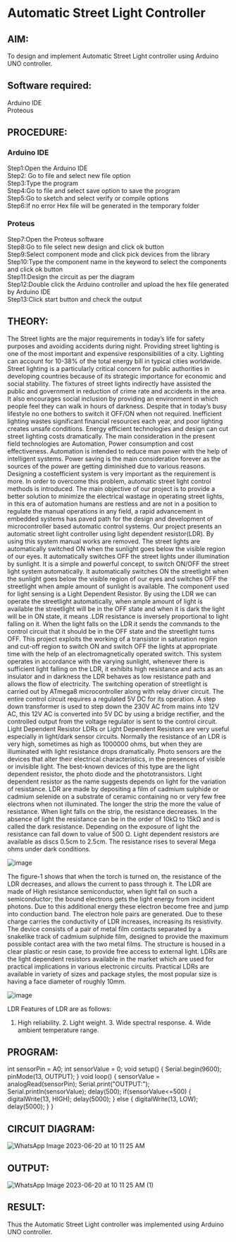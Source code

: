 # Automatic Street Light Controller

##  AIM:
To design and implement Automatic Street Light controller using Arduino UNO controller.

## Software required:
Arduino IDE </br>
Proteous

## PROCEDURE:
### Arduino IDE
Step1:Open the Arduino IDE </br>
Step2: Go to file and select new file option </br>
Step3:Type the program </br>
Step4:Go to file and select save option to save the program </br>
Step5:Go to sketch and select verify or compile options </br>
Step6:If no error Hex file will be generated in the temporary folder </br>
### Proteus
Step7:Open the Proteus software </br>
Step8:Go to file select new design and click ok button </br>
Step9:Select component mode and click pick devices from the library </br>
Step10:Type the component name in the keyword to select the components and click ok button </br>
Step11:Design the circuit as per the diagram </br>
Step12:Double click the Arduino controller and upload the hex file generated by Arduino IDE </br>
Step13:Click start button and check the output

## THEORY:

The Street lights are the major requirements in today’s life for safety purposes and avoiding accidents during night. Providing street lighting is one of the most important and expensive responsibilities of a city. Lighting can account for 10-38% of the total energy bill in typical cities worldwide. Street lighting is a particularly critical concern for public authorities in developing countries because of its strategic importance for economic and social stability. The fixtures of street lights indirectly have assisted the public and government in reduction of crime rate and accidents in the area. It also encourages social inclusion by providing an environment in which people feel they can walk in hours of darkness. Despite that in today’s busy lifestyle no one bothers to switch it OFF/ON when not required. Inefficient lighting wastes significant financial resources each year, and poor lighting creates unsafe conditions. Energy efficient technologies and design can cut street lighting costs dramatically. The main consideration in the present field technologies are Automation, Power consumption and cost effectiveness. Automation is intended to reduce man power with the help of intelligent systems. Power saving is the main consideration forever as the sources of the power are getting diminished due to various reasons. Designing a costefficient system is very important as the requirement is more. In order to overcome this problem, automatic street light control methods is introduced. The main objective of our project is to provide a better solution to minimize the electrical wastage in operating street lights, in this era of automation humans are restless and are not in a position to regulate the manual operations in any field, a rapid advancement in embedded systems has paved path for the design and development of microcontroller based automatic control systems. Our project presents an automatic street light controller using light dependent resistor(LDR). By using this system manual works are removed. The street lights are automatically switched ON when the sunlight goes below the visible region of our eyes. It automatically switches OFF the street lights under illumination by sunlight. It is a simple and powerful concept, to switch ON/OFF the street light system automatically. It automatically switches ON the streetlight when the sunlight goes below the visible region of our eyes and switches OFF the streetlight when ample amount of sunlight is available. The component used for light sensing is a Light Dependent Resistor. By using the LDR we can operate the streetlight automatically, when ample amount of light is available the streetlight will be in the OFF state and when it is dark the light will be in ON state, it means .LDR resistance is inversely proportional to light falling on it. When the light falls on the LDR it sends the commands to the control circuit that it should be in the OFF state and the streetlight turns OFF. This project exploits the working of a transistor in saturation region and cut-off region to switch ON and switch OFF the lights at appropriate time with the help of an electromagnetically operated switch. This system operates in accordance with the varying sunlight, whenever there is sufficient light falling on the LDR, it exhibits high resistance and acts as an insulator and in darkness the LDR behaves as low resistance path and allows the flow of electricity. The switching operation of streetlight is carried out by ATmega8 microcontroller along with relay driver circuit. The entire control circuit requires a regulated 5V DC for its operation. A step down transformer is used to step down the 230V AC from mains into 12V AC, this 12V AC is converted into 5V DC by using a bridge rectifier, and the controlled output from the voltage regulator is sent to the control circuit. Light Dependent Resistor LDRs or Light Dependent Resistors are very useful especially in light/dark sensor circuits. Normally the resistance of an LDR is very high, sometimes as high as 1000000 ohms, but when they are illuminated with light resistance drops dramatically. Photo sensors are the devices that alter their electrical characteristics, in the presences of visible or invisible light. The best-known devices of this type are the light dependent resistor, the photo diode and the phototransistors. Light dependent resistor as the name suggests depends on light for the variation of resistance. LDR are made by depositing a film of cadmium sulphide or cadmium selenide on a substrate of ceramic containing no or very few free electrons when not illuminated. The longer the strip the more the value of resistance. When light falls on the strip, the resistance decreases. In the absence of light the resistance can be in the order of 10kΩ to 15kΩ and is called the dark resistance. Depending on the exposure of light the resistance can fall down to value of 500 Ω. Light dependent resistors are available as discs 0.5cm to 2.5cm. The resistance rises to several Mega ohms under dark conditions. 

![image](https://github.com/anishkumar-Embedded/Implementation-of-Automatic-Street-Light-Controller/assets/71547910/f0f6faa2-b54a-440d-8a76-d8c6deb49827)

The figure-1 shows that when the torch is turned on, the resistance of the LDR decreases, and allows the current to pass through it. The LDR are made of High resistance semiconductor, when light fall on such a semiconductor; the bound electrons gets the light energy from incident photons. Due to this additional energy these electron become free and jump into conduction band. The electron hole pairs are generated. Due to these charge carries the conductivity of LDR increases, increasing its resistivity. The device consists of a pair of metal film contacts separated by a snakelike track of cadmium sulphide film, designed to provide the maximum possible contact area with the two metal films. The structure is housed in a clear plastic or resin case, to provide free access to external light. LDRs are the light dependent resistors available in the market which are used for practical implications in various electronic circuits. Practical LDRs are available in variety of sizes and package styles, the most popular size is having a face diameter of roughly 10mm. 

![image](https://github.com/anishkumar-Embedded/Implementation-of-Automatic-Street-Light-Controller/assets/71547910/9099c14f-7ec4-4332-93b8-6354dd03c2d7)

LDR Features of LDR are as follows: 
1. High reliability. 2. Light weight. 3. Wide spectral response. 4. Wide ambient temperature range.


## PROGRAM:
int sensorPin = A0;
int sensorValue = 0;
void setup()
{
Serial.begin(9600);
pinMode(13, OUTPUT);
}
void loop()
{
sensorValue = analogRead(sensorPin);
Serial.print("OUTPUT:");
Serial.println(sensorValue);
delay(500);
if(sensorValue<=500)
{
digitalWrite(13, HIGH);
delay(5000);
}
else
{
digitalWrite(13, LOW);
delay(5000);
}
}
## CIRCUIT DIAGRAM:
![WhatsApp Image 2023-06-20 at 10 11 25 AM](https://github.com/amarnath192001/Implementation-of-Automatic-Street-Light-Controller/assets/103507677/e37d6e07-df88-405e-818f-c5040e0da6ae)


## OUTPUT:
![WhatsApp Image 2023-06-20 at 10 11 25 AM (1)](https://github.com/amarnath192001/Implementation-of-Automatic-Street-Light-Controller/assets/103507677/62ba949f-6878-4c65-889d-1886dbc4a1ce)

## RESULT:
Thus the Automatic Street Light controller was implemented using Arduino UNO controller.
